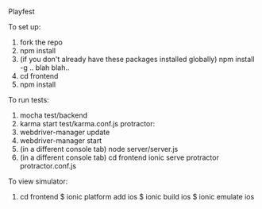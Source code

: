 Playfest


To set up:
1. fork the repo
2. npm install
3. (if you don't already have these packages installed globally)
  npm install -g .. blah blah..
4. cd frontend
5. npm install

To run tests:
1. mocha test/backend
2. karma start test/karma.conf.js
protractor:
1. webdriver-manager update
2. webdriver-manager start
3. (in a different console tab) node server/server.js
4. (in a different console tab)
  cd frontend
  ionic serve
  protractor protractor.conf.js

To view simulator:
1. cd frontend
$ ionic platform add ios
$ ionic build ios
$ ionic emulate ios
